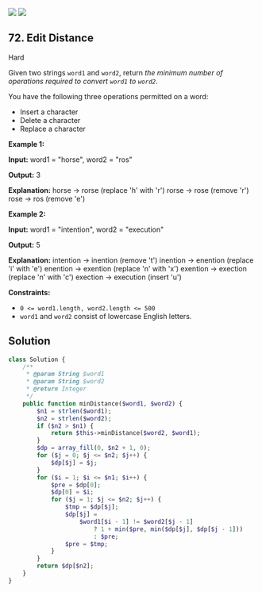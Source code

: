 [![](https://img.shields.io/github/stars/LeetCode-in-Php/LeetCode-in-Php?label=Stars&style=flat-square)](https://github.com/LeetCode-in-Php/LeetCode-in-Php)
[![](https://img.shields.io/github/forks/LeetCode-in-Php/LeetCode-in-Php?label=Fork%20me%20on%20GitHub%20&style=flat-square)](https://github.com/LeetCode-in-Php/LeetCode-in-Php/fork)

## 72\. Edit Distance

Hard

Given two strings `word1` and `word2`, return _the minimum number of operations required to convert `word1` to `word2`_.

You have the following three operations permitted on a word:

*   Insert a character
*   Delete a character
*   Replace a character

**Example 1:**

**Input:** word1 = "horse", word2 = "ros"

**Output:** 3

**Explanation:** horse -> rorse (replace 'h' with 'r') rorse -> rose (remove 'r') rose -> ros (remove 'e') 

**Example 2:**

**Input:** word1 = "intention", word2 = "execution"

**Output:** 5

**Explanation:** intention -> inention (remove 't') inention -> enention (replace 'i' with 'e') enention -> exention (replace 'n' with 'x') exention -> exection (replace 'n' with 'c') exection -> execution (insert 'u') 

**Constraints:**

*   `0 <= word1.length, word2.length <= 500`
*   `word1` and `word2` consist of lowercase English letters.

## Solution

```php
class Solution {
    /**
     * @param String $word1
     * @param String $word2
     * @return Integer
     */
    public function minDistance($word1, $word2) {
        $n1 = strlen($word1);
        $n2 = strlen($word2);
        if ($n2 > $n1) {
            return $this->minDistance($word2, $word1);
        }
        $dp = array_fill(0, $n2 + 1, 0);
        for ($j = 0; $j <= $n2; $j++) {
            $dp[$j] = $j;
        }
        for ($i = 1; $i <= $n1; $i++) {
            $pre = $dp[0];
            $dp[0] = $i;
            for ($j = 1; $j <= $n2; $j++) {
                $tmp = $dp[$j];
                $dp[$j] =
                    $word1[$i - 1] != $word2[$j - 1]
                        ? 1 + min($pre, min($dp[$j], $dp[$j - 1]))
                        : $pre;
                $pre = $tmp;
            }
        }
        return $dp[$n2];
    }
}
```